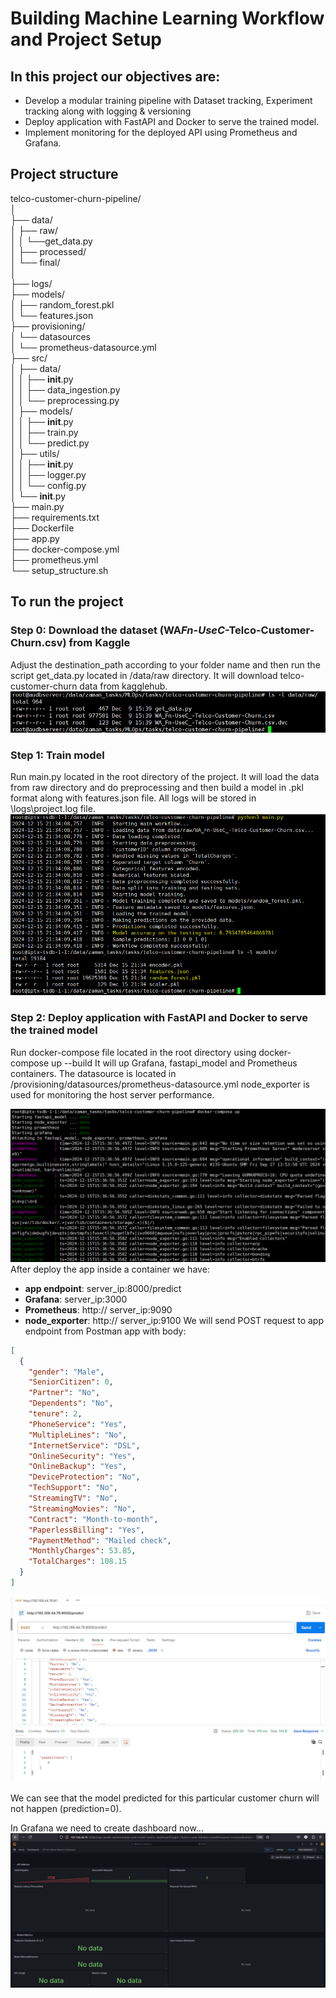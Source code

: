 # Building Machine Learning Workflow and Project Setup

## In this project our objectives are:

- Develop a modular training pipeline with Dataset tracking, Experiment tracking along with logging & versioning
- Deploy application with FastAPI and Docker to serve the trained model.
- Implement monitoring for the deployed API using Prometheus and Grafana.

## Project structure

telco-customer-churn-pipeline/<br/>
│<br/>
├── data/<br/>
│ ├── raw/<br/>
│ │ └──get_data.py<br/>
│ ├── processed/<br/>
│ └── final/<br/>
│<br/>
├── logs/<br/>
├── models/<br/>
│ ├── random_forest.pkl<br/>
│ └── features.json<br/>
├── provisioning/<br/>
│ └── datasources<br/>
│ └── prometheus-datasource.yml<br/>
├── src/<br/>
│ ├── data/<br/>
│ │ ├── **init**.py<br/>
│ │ ├── data_ingestion.py<br/>
│ │ └── preprocessing.py<br/>
│ ├── models/<br/>
│ │ ├── **init**.py<br/>
│ │ ├── train.py<br/>
│ │ └── predict.py<br/>
│ ├── utils/<br/>
│ │ ├── **init**.py<br/>
│ │ ├── logger.py<br/>
│ │ └── config.py<br/>
│ └── **init**.py<br/>
├── main.py<br/>
├── requirements.txt<br/>
├── Dockerfile<br/>
├── app.py<br/>
├── docker-compose.yml<br/>
├── prometheus.yml<br/>
└── setup_structure.sh<br/>

## To run the project

### Step 0: Download the dataset (WA*Fn-UseC*-Telco-Customer-Churn.csv) from Kaggle

Adjust the destination_path according to your folder name and then run the script get_data.py located in /data/raw directory. It will download telco-customer-churn data from kagglehub.
![Image of raw data downloaded](screenshots/0-raw-data-downloaded.jpg)

### Step 1: Train model

Run main.py located in the root directory of the project. It will load the data from raw directory and do preprocessing and then build a model in .pkl format along with features.json file.
All logs will be stored in \logs\project.log file.
![Image of model train and acuracy calculate](screenshots/1-main-py-model-train-and-acuracy-calculate.jpg)

### Step 2: Deploy application with FastAPI and Docker to serve the trained model

Run docker-compose file located in the root directory using
docker-compose up --build
It will up Grafana, fastapi_model and Prometheus containers. The datasource is located in /provisioning/datasources/prometheus-datasource.yml
node_exporter is used for monitoring the host server performance.

![Image of app deployment in container](screenshots/2-app-deployment-in-container.jpg)
After deploy the app inside a container we have:

- **app endpoint**: server_ip:8000/predict
- **Grafana**: server_ip:3000
- **Prometheus**: http:// server_ip:9090
- **node_exporter**: http:// server_ip:9100
  We will send POST request to app endpoint from Postman app with body:

```json
[
  {
    "gender": "Male",
    "SeniorCitizen": 0,
    "Partner": "No",
    "Dependents": "No",
    "tenure": 2,
    "PhoneService": "Yes",
    "MultipleLines": "No",
    "InternetService": "DSL",
    "OnlineSecurity": "Yes",
    "OnlineBackup": "Yes",
    "DeviceProtection": "No",
    "TechSupport": "No",
    "StreamingTV": "No",
    "StreamingMovies": "No",
    "Contract": "Month-to-month",
    "PaperlessBilling": "Yes",
    "PaymentMethod": "Mailed check",
    "MonthlyCharges": 53.85,
    "TotalCharges": 108.15
  }
]
```

![Image of Postman-POST-request](screenshots/3-Postman-POST-request.jpg)

We can see that the model predicted for this particular customer churn will not happen (prediction=0).

In Grafana we need to create dashboard now...
![Image of Grafana dashboard](screenshots/4-Grafana.jpg)
